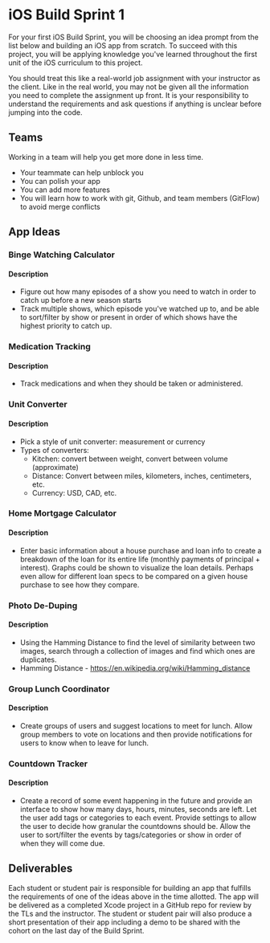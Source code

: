 # iOS Build Sprint 1

For your first iOS Build Sprint, you will be choosing an idea prompt from the list below and building an iOS app from scratch. To succeed with this project, you will be applying knowledge you've learned throughout the first unit of the iOS curriculum to this project.

You should treat this like a real-world job assignment with your instructor as the client. Like in the real world, you may not be given all the information you need to complete the assignment up front. It is your responsibility to understand the requirements and ask questions if anything is unclear before jumping into the code.

## Teams

Working in a team will help you get more done in less time.

* Your teammate can help unblock you 
* You can polish your app
* You can add more features
* You will learn how to work with git, Github, and team members (GitFlow) to avoid merge conflicts

## App Ideas

### Binge Watching Calculator
#### Description
- Figure out how many episodes of a show you need to watch in order to catch up before a new season starts
- Track multiple shows, which episode you've watched up to, and be able to sort/filter by show or present in order of which shows have the highest priority to catch up.

### Medication Tracking
#### Description
- Track medications and when they should be taken or administered.

### Unit Converter
#### Description
- Pick a style of unit converter: measurement or currency
- Types of converters:
    - Kitchen: convert between weight, convert between volume (approximate)
    - Distance: Convert between miles, kilometers, inches, centimeters, etc.
    - Currency: USD, CAD, etc.

### Home Mortgage Calculator
#### Description
- Enter basic information about a house purchase and loan info to create a breakdown of the loan for its entire life (monthly payments of principal + interest). Graphs could be shown to visualize the loan details. Perhaps even allow for different loan specs to be compared on a given house purchase to see how they compare.

### Photo De-Duping
#### Description
- Using the Hamming Distance to find the level of similarity between two images, search through a collection of images and find which ones are duplicates.
- Hamming Distance - https://en.wikipedia.org/wiki/Hamming_distance

### Group Lunch Coordinator
#### Description
- Create groups of users and suggest locations to meet for lunch. Allow group members to vote on locations and then provide notifications for users to know when to leave for lunch.

### Countdown Tracker
#### Description
- Create a record of some event happening in the future and provide an interface to show how many days, hours, minutes, seconds are left. Let the user add tags or categories to each event. Provide settings to allow the user to decide how granular the countdowns should be. Allow the user to sort/filter the events by tags/categories or show in order of when they will come due.

## Deliverables

Each student or student pair is responsible for building an app that fulfills the requirements of one of the ideas above in the time allotted. The app will be delivered as a completed Xcode project in a GitHub repo for review by the TLs and the instructor. The student or student pair will also produce a short presentation of their app including a demo to be shared with the cohort on the last day of the Build Sprint.
